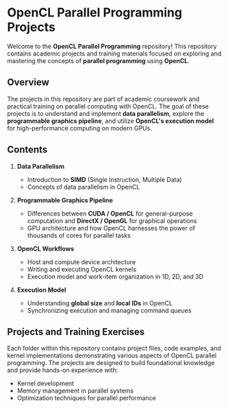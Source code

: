 
# OpenCL Parallel Programming Projects

Welcome to the **OpenCL Parallel Programming** repository! This repository contains academic projects and training materials focused on exploring and mastering the concepts of **parallel programming** using **OpenCL**.

## Overview

The projects in this repository are part of academic coursework and practical training on parallel computing with OpenCL. The goal of these projects is to understand and implement **data parallelism**, explore the **programmable graphics pipeline**, and utilize **OpenCL's execution model** for high-performance computing on modern GPUs.

## Contents

1. **Data Parallelism**
   - Introduction to **SIMD** (Single Instruction, Multiple Data)
   - Concepts of data parallelism in OpenCL
  
2. **Programmable Graphics Pipeline**
   - Differences between **CUDA / OpenCL** for general-purpose computation and **DirectX / OpenGL** for graphical operations
   - GPU architecture and how OpenCL harnesses the power of thousands of cores for parallel tasks

3. **OpenCL Workflows**
   - Host and compute device architecture
   - Writing and executing OpenCL kernels
   - Execution model and work-item organization in 1D, 2D, and 3D

4. **Execution Model**
   - Understanding **global size** and **local IDs** in OpenCL
   - Synchronizing execution and managing command queues

## Projects and Training Exercises

Each folder within this repository contains project files, code examples, and kernel implementations demonstrating various aspects of OpenCL parallel programming. The projects are designed to build foundational knowledge and provide hands-on experience with:

- Kernel development
- Memory management in parallel systems
- Optimization techniques for parallel performance


